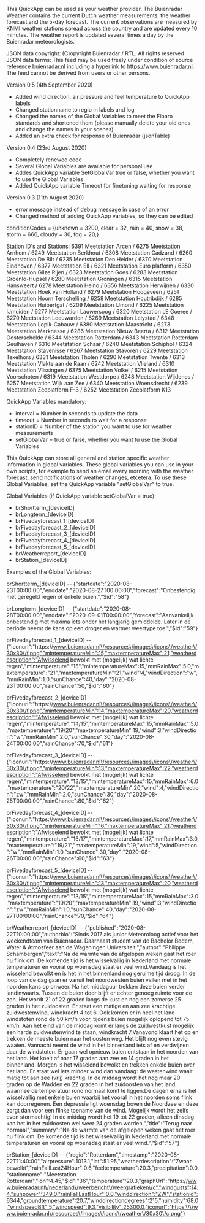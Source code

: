 This QuickApp can be used as your weather provider. The Buienradar Weather contains the current Dutch weather measurements, the weather forecast and the 5-day forecast. The current observations are measured by KNMI weather stations spread across the country and are updated every 10 minutes. The weather report is updated several times a day by the Buienradar meteorologists.

JSON data copyright: (C)opyright Buienradar / RTL. All rights reserved
JSON data terms: This feed may be used freely under condition of source reference buienradar.nl including a hyperlink to https://www.buienradar.nl. The feed cannot be derived from users or other persons.

Version 0.5 (4th September 2020)
- Added wind direction, air pressure and feel temperature to QuickApp labels
- Changed stationname to regio in labels and log
- Changed the names of the Global Variables to meet the Fibaro standards and shortened them (please manually delete your old ones and change the names in your scenes)
- Added an extra check for response of Buienradar (jsonTable)

Version 0.4 (23rd August 2020) 
- Completely renewed code
- Several Global Variables are available for personal use
- Addes QuickApp variable SetGlobalVar true or false, whether you want to use the Global Variables
- Added QuickApp variable Timeout for finetuning waiting for response

Version 0.3 (11th August 2020)
- error message instead of debug message in case of an error
- Changed method of adding QuickApp variables, so they can be edited

conditionCodes = {unknown = 3200, clear = 32, rain = 40, snow = 38, storm = 666, cloudy = 30, fog = 20,}

Station ID's and Stations: 
6391 Meetstation Arcen / 6275 Meetstation Arnhem / 6249 Meetstation Berkhout / 6308 Meetstation Cadzand / 6260 Meetstation De Bilt / 6235 Meetstation Den Helder / 6370 Meetstation Eindhoven / 6377 Meetstation Ell / 6321 Meetstation Euro platform / 6350 Meetstation Gilze Rijen / 6323 Meetstation Goes / 6283 Meetstation Groenlo-Hupsel / 6280 Meetstation Groningen / 6315 Meetstation Hansweert /  6278 Meetstation Heino /  6356 Meetstation Herwijnen /  6330 Meetstation Hoek van Holland /  6279 Meetstation Hoogeveen / 6251 Meetstation Hoorn Terschelling /  6258 Meetstation Houtribdijk / 6285 Meetstation Huibertgat / 6209 Meetstation IJmond /  6225 Meetstation IJmuiden /  6277 Meetstation Lauwersoog / 6320 Meetstation LE Goeree / 6270 Meetstation Leeuwarden / 6269 Meetstation Lelystad / 6348 Meetstation Lopik-Cabauw / 6380 Meetstation Maastricht / 6273 Meetstation Marknesse / 6286 Meetstation Nieuw Beerta / 6312 Meetstation Oosterschelde / 6344 Meetstation Rotterdam / 6343 Meetstation Rotterdam Geulhaven / 6316 Meetstation Schaar / 6240 Meetstation Schiphol / 6324 Meetstation Stavenisse / 6267 Meetstation Stavoren / 6229 Meetstation Texelhors / 6331 Meetstation Tholen / 6290 Meetstation Twente / 6313 Meetstation Vlakte aan de Raan / 6242 Meetstation Vlieland / 6310 Meetstation Vlissingen / 6375 Meetstation Volkel / 6215 Meetstation Voorschoten / 6319 Meetstation Westdorpe / 6248 Meetstation Wijdenes / 6257 Meetstation Wijk aan Zee / 6340 Meetstation Woensdrecht / 6239 Meetstation Zeeplatform F-3 / 6252 Meetstation Zeeplatform K13

QuickApp Variables mandatory:
- interval = Number in seconds to update the data
- timeout = Number in seconds to wait for a response 
- stationID = Number of the station you want to use for weather measurements
- setGlobalVar = true or false, whether you want tu use the Global Variables

This QuickApp can store all general and station specific weather information in global variables. These global variables you can use in your own scripts, for example to send an email every morning with the weather forecast, send notifications of weather changes, etcetera. To use these Global Variables, set the QuickApp variable "setGlobalVar" to true.

Global Variables (if QuickApp variable setGlobalVar = true):
- brShortterm_[deviceID]
- brLongterm_[deviceID]
- brFivedayforecast_1_[deviceID]
- brFivedayforecast_2_[deviceID]
- brFivedayforecast_3_[deviceID]
- brFivedayforecast_4_[deviceID]
- brFivedayforecast_5_[deviceID]
- brWeatherreport_[deviceID]
- brStation_[deviceID]

Examples of the Global Variables:
 
   brShortterm_[deviceID] -- {"startdate":"2020-08-23T00:00:00","enddate":"2020-08-27T00:00:00","forecast":"Onbestendig met geregeld regen of enkele buien.","$id":"58"}

   brLongterm_[deviceID] -- {"startdate":"2020-08-28T00:00:00","enddate":"2020-09-01T00:00:00","forecast":"Aanvankelijk onbestendig met maxima iets onder het langjarig gemiddelde. Later in de periode neemt de kans op een droger en warmer weertype toe.","$id":"59"}

   brFivedayforecast_1_[deviceID] -- {"iconurl":"https:\/\/www.buienradar.nl\/resources\/images\/icons\/weather\/30x30\/f.png","mintemperatureMin":15,"maxtemperatureMax":21,"weatherdescription":"Afwisselend bewolkt met (mogelijk) wat lichte regen","mintemperature":"15","mintemperatureMax":15,"mmRainMax":5.0,"maxtemperature":"21","maxtemperatureMin":21,"wind":4,"windDirection":"w","mmRainMin":1.0,"sunChance":40,"day":"2020-08-23T00:00:00","rainChance":50,"$id":"60"}
 
   brFivedayforecast_2_[deviceID] -- {"iconurl":"https:\/\/www.buienradar.nl\/resources\/images\/icons\/weather\/30x30\/f.png","mintemperatureMin":14,"maxtemperatureMax":20,"weatherdescription":"Afwisselend bewolkt met (mogelijk) wat lichte regen","mintemperature":"14\/15","mintemperatureMax":15,"mmRainMax":5.0,"maxtemperature":"19\/20","maxtemperatureMin":19,"wind":3,"windDirection":"w","mmRainMin":2.0,"sunChance":30,"day":"2020-08-24T00:00:00","rainChance":70,"$id":"61"}
 
   brFivedayforecast_3_[deviceID] -- {"iconurl":"https:\/\/www.buienradar.nl\/resources\/images\/icons\/weather\/30x30\/f.png","mintemperatureMin":13,"maxtemperatureMax":22,"weatherdescription":"Afwisselend bewolkt met (mogelijk) wat lichte regen","mintemperature":"13\/15","mintemperatureMax":15,"mmRainMax":6.0,"maxtemperature":"20\/22","maxtemperatureMin":20,"wind":4,"windDirection":"zw","mmRainMin":2.0,"sunChance":30,"day":"2020-08-25T00:00:00","rainChance":80,"$id":"62"}
 
   brFivedayforecast_4_[deviceID] -- {"iconurl":"https:\/\/www.buienradar.nl\/resources\/images\/icons\/weather\/30x30\/f.png","mintemperatureMin":16,"maxtemperatureMax":21,"weatherdescription":"Afwisselend bewolkt met (mogelijk) wat lichte regen","mintemperature":"16\/17","mintemperatureMax":17,"mmRainMax":3.0,"maxtemperature":"19\/21","maxtemperatureMin":19,"wind":5,"windDirection":"w","mmRainMin":1.0,"sunChance":30,"day":"2020-08-26T00:00:00","rainChance":60,"$id":"63"}

   brFivedayforecast_5_[deviceID] -- {"iconurl":"https:\/\/www.buienradar.nl\/resources\/images\/icons\/weather\/30x30\/f.png","mintemperatureMin":13,"maxtemperatureMax":20,"weatherdescription":"Afwisselend bewolkt met (mogelijk) wat lichte regen","mintemperature":"13\/15","mintemperatureMax":15,"mmRainMax":3.0,"maxtemperature":"19\/20","maxtemperatureMin":19,"wind":3,"windDirection":"zw","mmRainMin":1.0,"sunChance":40,"day":"2020-08-27T00:00:00","rainChance":70,"$id":"64"}

   brWeatherreport_[deviceID] -- {"published":"2020-08-22T10:00:00","authorbio":"Sinds 2017 als junior Meteoroloog actief voor het weekendteam van Buienradar. Daarnaast student van de Bachelor Bodem, Water & Atmosfeer aan de Wageningen Universiteit.","author":"Philippe Schambergen","text":"Na de warmte van de afgelopen weken gaat het roer nu flink om. De komende tijd is het wisselvallig in Nederland met normale temperaturen en vooral op woensdag staat er veel wind.Vandaag is het wisselend bewolkt en is het in het binnenland nog geruime tijd droog. In de loop van de dag gaan er vanuit het noordwesten buien vallen met in het noorden kans op onweer. Na het middaguur trekken deze buien verder landinwaarts. Tussen de buien door blijft er echter genoeg ruimte voor de zon. Het wordt 21 of 22 graden langs de kust en nog een zomerse 25 graden in het zuidoosten. Er staat een matige en aan zee krachtige zuidwestenwind, windkracht 4 tot 6. Ook komen er in heel het land windstoten rond de 50 km\/h voor, tijdens buien mogelijk oplopend tot 75 km\/h. Aan het eind van de middag komt er langs de zuidwestkust mogelijk een harde zuidwestenwind te staan, windkracht 7.Vanavond klaart het op en trekken de meeste buien naar het oosten weg. Het blijft nog even stevig waaien. Vannacht neemt de wind in het binnenland iets af en verdwijnen daar de windstoten. Er gaan wel opnieuw buien ontstaan in het noorden van het land. Het koelt af naar 17 graden aan zee en 14 graden in het binnenland.&nbsp;Morgen is het wisselend bewolkt en trekken enkele buien over het land. Er staat wel iets minder wind dan vandaag: de westenwind waait matig tot aan zee (vrij) krachtig. In de middag wordt het nog maar 20 graden op de Wadden en 22 graden in het zuidoosten van het land, waarmee de temperatuur rond normaal komt te liggen.De dagen erna is het wisselvallig met enkele buien waarbij het vooral in het noorden soms flink kan doorregenen. Een depressie ligt woensdag boven de Noordzee en deze zorgt dan voor een flinke toename van de wind. Mogelijk wordt het zelfs even stormachtig! In de middag wordt het 19 tot 22 graden, alleen dinsdag kan het in het zuidoosten wel weer 24 graden worden.","title":"Terug naar normaal","summary":"Na de warmte van de afgelopen weken gaat het roer nu flink om. De komende tijd is het wisselvallig in Nederland met normale temperaturen en vooral op woensdag staat er veel wind.","$id":"57"}

   brStation_[deviceID] -- {"regio":"Rotterdam","timestamp":"2020-08-22T11:40:00","airpressure":1013.1,"lat":51.95,"weatherdescription":"Zwaar bewolkt","rainFallLast24Hour":0.6,"feeltemperature":20.3,"precipitation":0.0,"stationname":"Meetstation Rotterdam","lon":4.45,"$id":"36","temperature":20.3,"graphUrl":"https:\/\/www.buienradar.nl\/nederland\/weerbericht\/weergrafieken\/c","windgusts":14.4,"sunpower":349.0,"rainFallLastHour":0.0,"winddirection":"ZW","stationid":6344,"groundtemperature":20.7,"winddirectiondegrees":215,"humidity":68.0,"windspeedBft":5,"windspeed":9.3,"visibility":25300.0,"iconurl":"https:\/\/www.buienradar.nl\/resources\/images\/icons\/weather\/30x30\/c.png"}

